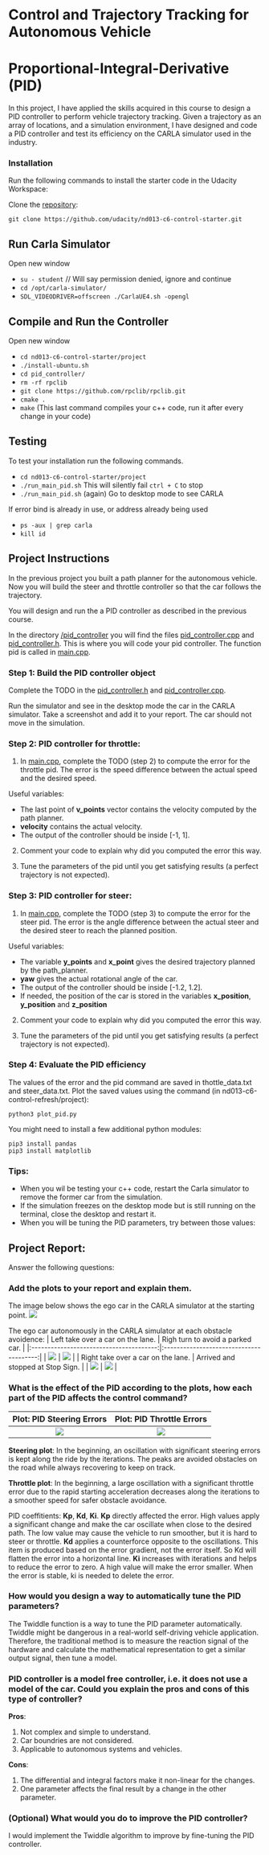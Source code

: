 # Control and Trajectory Tracking for Autonomous Vehicle

# Proportional-Integral-Derivative (PID)

In this project, I have applied the skills acquired in this course to design a PID controller to perform vehicle trajectory tracking. Given a trajectory as an array of locations, and a simulation environment, I have designed and code a PID controller and test its efficiency on the CARLA simulator used in the industry.

### Installation

Run the following commands to install the starter code in the Udacity Workspace:

Clone the <a href="https://github.com/udacity/nd013-c6-control-starter/tree/master" target="_blank">repository</a>:

`git clone https://github.com/udacity/nd013-c6-control-starter.git`

## Run Carla Simulator

Open new window

* `su - student`
// Will say permission denied, ignore and continue
* `cd /opt/carla-simulator/`
* `SDL_VIDEODRIVER=offscreen ./CarlaUE4.sh -opengl`

## Compile and Run the Controller

Open new window

* `cd nd013-c6-control-starter/project`
* `./install-ubuntu.sh`
* `cd pid_controller/`
* `rm -rf rpclib`
* `git clone https://github.com/rpclib/rpclib.git`
* `cmake .`
* `make` (This last command compiles your c++ code, run it after every change in your code)

## Testing

To test your installation run the following commands.

* `cd nd013-c6-control-starter/project`
* `./run_main_pid.sh`
This will silently fail `ctrl + C` to stop
* `./run_main_pid.sh` (again)
Go to desktop mode to see CARLA

If error bind is already in use, or address already being used

* `ps -aux | grep carla`
* `kill id`


## Project Instructions

In the previous project you built a path planner for the autonomous vehicle. Now you will build the steer and throttle controller so that the car follows the trajectory.

You will design and run the a PID controller as described in the previous course.

In the directory [/pid_controller](https://github.com/udacity/nd013-c6-control-starter/tree/master/project/pid_controller)  you will find the files [pid_controller.cpp](https://github.com/udacity/nd013-c6-control-starter/blob/master/project/pid_controller/pid_controller.cpp)  and [pid_controller.h](https://github.com/udacity/nd013-c6-control-starter/blob/master/project/pid_controller/pid_controller.h). This is where you will code your pid controller.
The function pid is called in [main.cpp](https://github.com/udacity/nd013-c6-control-starter/blob/master/project/pid_controller/main.cpp).

### Step 1: Build the PID controller object
Complete the TODO in the [pid_controller.h](https://github.com/udacity/nd013-c6-control-starter/blob/master/project/pid_controller/pid_controller.h) and [pid_controller.cpp](https://github.com/udacity/nd013-c6-control-starter/blob/master/project/pid_controller/pid_controller.cpp).

Run the simulator and see in the desktop mode the car in the CARLA simulator. Take a screenshot and add it to your report. The car should not move in the simulation.
### Step 2: PID controller for throttle:
1) In [main.cpp](https://github.com/udacity/nd013-c6-control-starter/blob/master/project/pid_controller/main.cpp), complete the TODO (step 2) to compute the error for the throttle pid. The error is the speed difference between the actual speed and the desired speed.

Useful variables:
- The last point of **v_points** vector contains the velocity computed by the path planner.
- **velocity** contains the actual velocity.
- The output of the controller should be inside [-1, 1].

2) Comment your code to explain why did you computed the error this way.

3) Tune the parameters of the pid until you get satisfying results (a perfect trajectory is not expected).

### Step 3: PID controller for steer:
1) In [main.cpp](https://github.com/udacity/nd013-c6-control-starter/blob/master/project/pid_controller/main.cpp), complete the TODO (step 3) to compute the error for the steer pid. The error is the angle difference between the actual steer and the desired steer to reach the planned position.

Useful variables:
- The variable **y_points** and **x_point** gives the desired trajectory planned by the path_planner.
- **yaw** gives the actual rotational angle of the car.
- The output of the controller should be inside [-1.2, 1.2].
- If needed, the position of the car is stored in the variables **x_position**, **y_position** and **z_position**

2) Comment your code to explain why did you computed the error this way.

3) Tune the parameters of the pid until you get satisfying results (a perfect trajectory is not expected).

### Step 4: Evaluate the PID efficiency
The values of the error and the pid command are saved in thottle_data.txt and steer_data.txt.
Plot the saved values using the command (in nd013-c6-control-refresh/project):

```
python3 plot_pid.py
```

You might need to install a few additional python modules: 

```
pip3 install pandas
pip3 install matplotlib
```

### Tips:
- When you wil be testing your c++ code, restart the Carla simulator to remove the former car from the simulation.
- If the simulation freezes on the desktop mode but is still running on the terminal, close the desktop and restart it.
- When you will be tuning the PID parameters, try between those values:


## Project Report:

Answer the following questions:
### Add the plots to your report and explain them.

The image below shows the ego car in the CARLA simulator at the starting point.
<img src="/img/PID_control_1.png"/>


The ego car autonomously in the CARLA simulator at each obstacle avoidence:
| Left take over a car on the lane.       | Righ turn to avoid a parked car.        |
|:---------------------------------------:|:---------------------------------------:|
| <img src="/img/PID_control_2.png"/>     | <img src="/img/PID_control_3.png"/>     |
| Right take over a car on the lane.      | Arrived and stopped at Stop Sign.       |
| <img src="/img/PID_control_4.png"/>     | <img src="/img/PID_control_5.png"/>     |


### What is the effect of the PID according to the plots, how each part of the PID affects the control command?

| Plot: PID Steering Errors               | Plot: PID Throttle Errors               |
|:---------------------------------------:|:---------------------------------------:|
| <img src="/img/PID_plot_steering.png"/> | <img src="/img/PID_plot_throttle.png"/> |

**Steering plot**: In the beginning, an oscillation with significant steering errors is kept along the ride by the iterations. The peaks are avoided obstacles on the road while always recovering to keep on track.

**Throttle plot**: In the beginning, a large oscillation with a significant throttle error due to the rapid starting acceleration decreases along the iterations to a smoother speed for safer obstacle avoidance.

PID coeffitients: **Kp**, **Kd**, **Ki**.
**Kp** directly affected the error. High values apply a significant change and make the car oscillate when close to the desired path. The low value may cause the vehicle to run smoother, but it is hard to steer or throttle.
**Kd** applies a counterforce opposite to the oscillations. This item is produced based on the error gradient, not the error itself. So Kd will flatten the error into a horizontal line.
**Ki** increases with iterations and helps to reduce the error to zero. A high value will make the error smaller. When the error is stable, ki is needed to delete the error. 

### How would you design a way to automatically tune the PID parameters?
The Twiddle function is a way to tune the PID parameter automatically. Twiddle might be dangerous in a real-world self-driving vehicle application. Therefore, the traditional method is to measure the reaction signal of the hardware and calculate the mathematical representation to get a similar output signal, then tune a model.

### PID controller is a model free controller, i.e. it does not use a model of the car. Could you explain the pros and cons of this type of controller?

**Pros**: 
1. Not complex and simple to understand.
2. Car boundries are not considered.
3. Applicable to autonomous systems and vehicles.

**Cons**: 
1. The differential and integral factors make it non-linear for the changes.
2. One parameter affects the final result by a change in the other parameter.

### (Optional) What would you do to improve the PID controller?
I would implement the Twiddle algorithm to improve by fine-tuning the PID controller.
